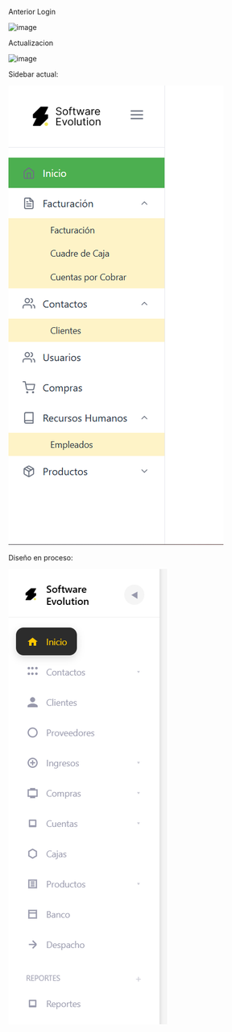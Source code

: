 Anterior Login

![image](https://github.com/user-attachments/assets/813e7213-f15c-414c-abc8-807d15f0dbb7)

Actualizacion

![image](https://github.com/user-attachments/assets/b5ca1e6b-91d1-4133-9a92-426464405221)

Sidebar actual:

![alt text](image-1.png)

Diseño en proceso:

![alt text](image.png)